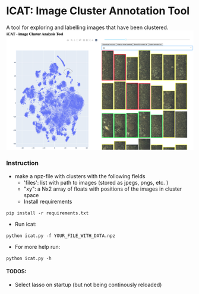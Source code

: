 # ICAT: Image Cluster Annotation Tool
A tool for exploring and labelling images that have been clustered.
<img src="src/icat.png">

  

### Instruction
- make a npz-file with clusters with the following fields
  - 'files': list with path to images (stored as jpegs, pngs, etc. )
  - "xy": a Nx2 array of floats with positions of the images in cluster space
  - Install requirements
```
pip install -r requirements.txt
```
- Run icat:
```
python icat.py -f YOUR_FILE_WITH_DATA.npz
```

- For more help run:
```
python icat.py -h
```

#### TODOS:
- Select lasso on startup (but not being continously reloaded)
